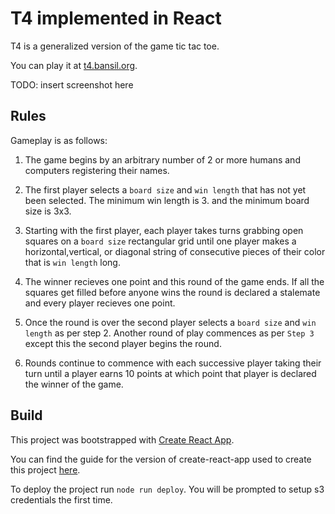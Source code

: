 # T4 implemented in React

T4 is a generalized version of the game tic tac toe.

You can play it at [t4.bansil.org](http://t4.bansil.org).

TODO: insert screenshot here

## Rules

Gameplay is as follows:

 1. The game begins by an arbitrary number of 2 or more humans and computers registering their names.

 2. The first player selects a `board size` and `win length` that has not yet been selected. The minimum win length is 3. and the minimum board size is 3x3.

 3. Starting with the first player, each player takes turns grabbing open squares on a `board size` rectangular grid until one player makes a horizontal,vertical, or diagonal string of consecutive pieces of their color that is `win length` long.

 4. The winner recieves one point and this round of the game ends. If all the squares get filled before anyone wins the round is declared a stalemate and every player recieves one point.

 5. Once the round is over the second player selects a `board size` and `win length` as per step 2. Another round of play commences as per `Step 3` except this the second player begins the round.

 6. Rounds continue to commence with each successive player taking their turn until a player earns 10 points at which point that player is declared the winner of the game.

## Build

This project was bootstrapped with [Create React App](https://github.com/facebookincubator/create-react-app).

You can find the guide for the version of create-react-app used to create this project [here](https://github.com/facebookincubator/create-react-app/blob/4d7b7544e74db1aaca22e847b233ed1f3b95b72b/packages/react-scripts/template/README.md).

To deploy the project run `node run deploy`. You will be prompted to setup s3 credentials the first time.